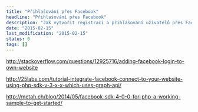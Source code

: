 ```yaml
---
title: "Přihlašování přes Facebook"
headline: "Přihlašování přes Facebook"
description: "Jak vytvořit registraci a přihlašování uživatelů přes Facebook účet."
date: "2015-02-15"
last_modification: "2015-02-15"
status: 0
tags: []
---
```


http://stackoverflow.com/questions/12925716/adding-facebook-login-to-own-website

http://25labs.com/tutorial-integrate-facebook-connect-to-your-website-using-php-sdk-v-3-x-x-which-uses-graph-api/

http://metah.ch/blog/2014/05/facebook-sdk-4-0-0-for-php-a-working-sample-to-get-started/